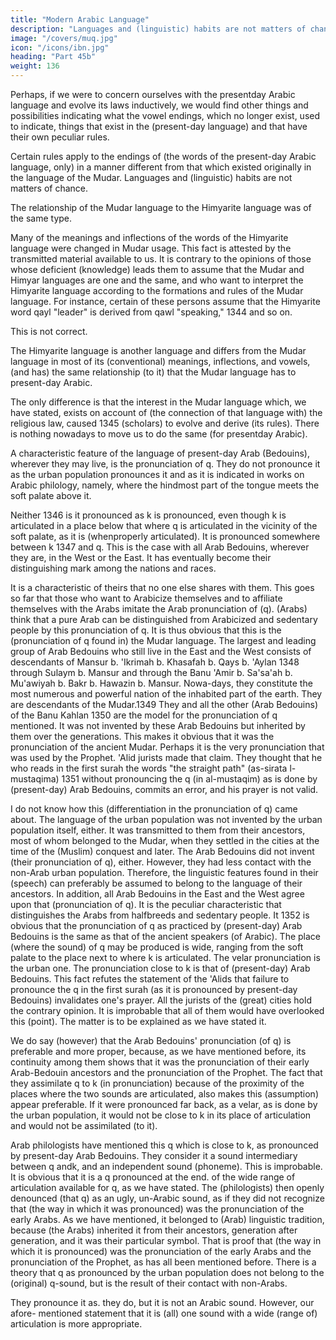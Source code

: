```yaml
---
title: "Modern Arabic Language"
description: "Languages and (linguistic) habits are not matters of chance"
image: "/covers/muq.jpg"
icon: "/icons/ibn.jpg"
heading: "Part 45b"
weight: 136
---
```



Perhaps, if we were to concern ourselves with the presentday Arabic language and evolve its laws inductively, we would find other things and
possibilities indicating what the vowel endings, which no longer exist, used to indicate, things that exist in the (present-day language) and that have their own peculiar rules. <!-- 1343 --> 

Certain rules apply to the endings of (the words of the present-day Arabic language, only) in a manner different from that which existed originally in the language of the Mudar. Languages and (linguistic) habits are not matters of chance.

The relationship of the Mudar language to the Himyarite language was of the same type. 

Many of the meanings and inflections of the words of the Himyarite language were changed in Mudar usage. This fact is attested by the transmitted
material available to us. It is contrary to the opinions of those whose deficient (knowledge) leads them to assume that the Mudar and Himyar languages are one and the same, and who want to interpret the Himyarite language according to the formations and rules of the Mudar language. For instance, certain of these persons assume that the Himyarite word qayl "leader" is derived from qawl "speaking," 1344
and so on. 

This is not correct. 

The Himyarite language is another language and differs from the Mudar language in most of its (conventional) meanings, inflections,
and vowels, (and has) the same relationship (to it) that the Mudar language has to present-day Arabic. 

The only difference is that the interest in the Mudar language which, we have stated, exists on account of (the connection of that language with)
the religious law, caused 1345 (scholars) to evolve and derive (its rules). There is
nothing nowadays to move us to do the same (for presentday Arabic).


A characteristic feature of the language of present-day Arab (Bedouins), wherever they may live, is the pronunciation of q. They do not pronounce it as the urban population pronounces it and as it is indicated in works on Arabic philology, namely, where the hindmost part of the tongue meets the soft palate above it.

Neither 1346 is it pronounced as k is pronounced, even though k is articulated in a place below that where q is articulated in the vicinity of the soft palate, as it is (whenproperly articulated). It is pronounced somewhere between k 1347 and q. This is the case with all Arab Bedouins, wherever they are, in the West or the East. It has eventually become their distinguishing mark among the nations and races. 

It is a characteristic of theirs that no one else shares with them. This goes so far that those
who want to Arabicize themselves and to affiliate themselves with the Arabs imitate
the Arab pronunciation of (q). (Arabs) think that a pure Arab can be distinguished
from Arabicized and sedentary people by this pronunciation of q. It is thus obvious
that this is the (pronunciation of q found in) the Mudar language. The largest and
leading group of Arab Bedouins who still live in the East and the West consists of
descendants of Mansur b. 'Ikrimah b. Khasafah b. Qays b. 'Aylan 1348 through
Sulaym b. Mansur and through the Banu 'Amir b. Sa'sa'ah b. Mu'awiyah b. Bakr b.
Hawazin b. Mansur. Nowa-days, they constitute the most numerous and powerful
nation of the inhabited part of the earth. They are descendants of the Mudar.1349
They and all the other (Arab Bedouins) of the Banu Kahlan 1350 are the model for
the pronunciation of q mentioned. It was not invented by these Arab Bedouins but
inherited by them over the generations. This makes it obvious that it was the
pronunciation of the ancient Mudar. Perhaps it is the very pronunciation that was
used by the Prophet. 'Alid jurists made that claim. They thought that he who reads in
the first surah the words "the straight path" (as-sirata l-mustaqima) 1351 without
pronouncing the q (in al-mustaqim) as is done by (present-day) Arab Bedouins,
commits an error, and his prayer is not valid.

I do not know how this (differentiation in the pronunciation of q) came
about. The language of the urban population was not invented by the urban
population itself, either. It was transmitted to them from their ancestors, most of
whom belonged to the Mudar, when they settled in the cities at the time of the
(Muslim) conquest and later. The Arab Bedouins did not invent (their pronunciation
of q), either. However, they had less contact with the non-Arab urban population.
Therefore, the linguistic features found in their (speech) can preferably be assumed
to belong to the language of their ancestors. In addition, all Arab Bedouins in the
East and the West agree upon that (pronunciation of q). It is the peculiar
characteristic that distinguishes the Arabs from halfbreeds and sedentary people.
It 1352 is obvious that the pronunciation of q as practiced by (present-day)
Arab Bedouins is the same as that of the ancient speakers (of Arabic). The place
(where the sound) of q may be produced is wide, ranging from the soft palate to the
place next to where k is articulated. The velar pronunciation is the urban one. The
pronunciation close to k is that of (present-day) Arab Bedouins.
This fact refutes the statement of the 'Alids that failure to pronounce the q in
the first surah (as it is pronounced by present-day Bedouins) invalidates one's
prayer. All the jurists of the (great) cities hold the contrary opinion. It is improbable
that all of them would have overlooked this (point). The matter is to be explained as
we have stated it.

We do say (however) that the Arab Bedouins' pronunciation (of q) is
preferable and more proper, because, as we have mentioned before, its continuity
among them shows that it was the pronunciation of their early Arab-Bedouin
ancestors and the pronunciation of the Prophet. The fact that they assimilate q to k
(in pronunciation) because of the proximity of the places where the two sounds are
articulated, also makes this (assumption) appear preferable. If it were pronounced far
back, as a velar, as is done by the urban population, it would not be close to k in its
place of articulation and would not be assimilated (to it).

Arab philologists have mentioned this q which is close to k, as pronounced
by present-day Arab Bedouins. They consider it a sound intermediary between q andk, and an independent sound (phoneme). This is improbable. It is obvious that it is a
q pronounced at the end. of the wide range of articulation available for q, as we have
stated. The (philologists) then openly denounced (that q) as an ugly, un-Arabic
sound, as if they did not recognize that (the way in which it was pronounced) was
the pronunciation of the early Arabs. As we have mentioned, it belonged to (Arab)
linguistic tradition, because (the Arabs) inherited it from their ancestors, generation
after generation, and it was their particular symbol. That is proof that (the way in
which it is pronounced) was the pronunciation of the early Arabs and the
pronunciation of the Prophet, as has all been mentioned before.
There is a theory that q as pronounced by the urban population does not
belong to the (original) q-sound, but is the result of their contact with non-Arabs.

They pronounce it as. they do, but it is not an Arabic sound. However, our afore- mentioned statement that it is (all) one sound with a wide (range of) articulation is
more appropriate.
